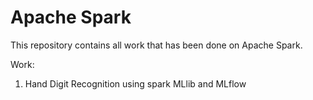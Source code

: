 # Apache Spark
This repository contains all work that has been done on Apache Spark.

Work:
1. Hand Digit Recognition using spark MLlib and MLflow
